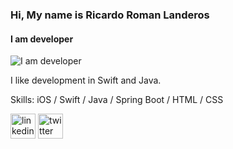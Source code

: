 ### Hi, My name is Ricardo Roman Landeros
#### I am developer 
![I am developer ](https://camo.githubusercontent.com/951c1cf2696561e15874b1bd6a2d475cd6f3b14407fb3b516db002ad3670598f/68747470733a2f2f7374617469632e6c617370726f76696e636961732e65732f7777772f6d756c74696d656469612f3230313830312f31362f6d656469612f636f7274616461732f6d61747269782d6b4776472d5535303633393738383538354e65442d36323478333835404c617325323050726f76696e636961732e6a7067)

I like development in Swift and Java.

Skills: iOS / Swift / Java / Spring Boot / HTML / CSS


[<img src='https://cdn.jsdelivr.net/npm/simple-icons@3.0.1/icons/linkedin.svg' alt='linkedin' height='40'>](https://www.linkedin.com/in/geeklagunero/)  [<img src='https://cdn.jsdelivr.net/npm/simple-icons@3.0.1/icons/twitter.svg' alt='twitter' height='40'>](https://twitter.com/geeklagunero) 





